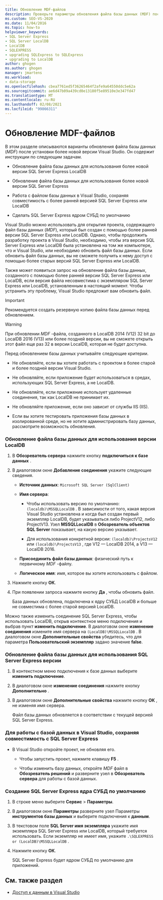```yaml
---
title: Обновление MDF-файлов
description: Проверьте параметры обновления файла базы данных (MDF) после установки более новой версии Visual Studio.
ms.custom: SEO-VS-2020
ms.date: 11/04/2016
ms.topic: how-to
helpviewer_keywords:
- SQL Server Express
- SQL Server LocalDB
- LocalDB
- SQLEXPRESS
- upgrading SQLExpress to SQLExpress
- upgrading to LocalDB
author: ghogen
ms.author: ghogen
manager: jmartens
ms.workload:
- data-storage
ms.openlocfilehash: cbea7761ed5f36265464f2afe9a64550ddc5e62a
ms.sourcegitcommit: ae6d47b09a439cd0e13180f5e89510e3e347fd47
ms.translationtype: MT
ms.contentlocale: ru-RU
ms.lasthandoff: 02/08/2021
ms.locfileid: "99866311"
---
```

# <a name="upgrade-mdf-files"></a>Обновление MDF-файлов

В этом разделе описываются варианты обновления файла базы данных (*MDF*) после установки более новой версии Visual Studio. Он содержит инструкции по следующим задачам.

- Обновление файла базы данных для использования более новой версии SQL Server Express LocalDB

- Обновление файла базы данных для использования более новой версии SQL Server Express

- Работа с файлом базы данных в Visual Studio, сохраняя совместимость с более ранней версией SQL Server Express или LocalDB

- Сделать SQL Server Express ядром СУБД по умолчанию

Visual Studio можно использовать для открытия проекта, содержащего файл базы данных (*MDF*), который был создан с помощью более ранней версии SQL Server Express или LocalDB. Однако, чтобы продолжить разработку проекта в Visual Studio, необходимо, чтобы эта версия SQL Server Express или LocalDB была установлена на том же компьютере, что и Visual Studio, или необходимо обновить файл базы данных. Если обновить файл базы данных, вы не сможете получить к нему доступ с помощью более старых версий SQL Server Express или LocalDB.

Также может появиться запрос на обновление файла базы данных, созданного с помощью более ранней версии SQL Server Express или LocalDB, если версия файла несовместима с экземпляром SQL Server Express или LocalDB, установленным в настоящий момент. Чтобы устранить эту проблему, Visual Studio предложит вам обновить файл.

> [!IMPORTANT]
> Рекомендуется создать резервную копию файла базы данных перед обновлением.

> [!WARNING]
> При обновлении *MDF* -файла, созданного в LocalDB 2014 (V12) 32 bit до LocalDB 2016 (V13) или более поздней версии, вы не сможете открыть этот файл еще раз 32 в версии LocalDB, которая не будет доступна.

Перед обновлением базы данных учитывайте следующие критерии.

- Не обновляйте, если вы хотите работать с проектом в более старой и более поздней версии Visual Studio.

- Не обновляйте, если приложение будет использоваться в средах, использующих SQL Server Express, а не LocalDB.

- Не обновляйте, если приложение использует удаленные соединения, так как LocalDB не принимает их.

- Не обновляйте приложение, если оно зависит от службы IIS (IIS).

- Если вы хотите тестировать приложения базы данных в изолированной среде, но не хотите администрировать базу данных, рассмотрите возможность обновления.

### <a name="to-upgrade-a-database-file-to-use-the-localdb-version"></a>Обновление файла базы данных для использования версии LocalDB

1. В **Обозреватель сервера** нажмите кнопку **подключиться к базе данных** .

2. В диалоговом окне **Добавление соединения** укажите следующие сведения.

    - **Источник данных**: `Microsoft SQL Server (SqlClient)`

    - **Имя сервера**:

        - Чтобы использовать версию по умолчанию: `(localdb)\MSSQLLocalDB` .  В зависимости от того, какая версия Visual Studio установлена и когда был создан первый экземпляр LocalDB, будет указываться либо ProjectV12, либо ProjectV13. Узел **MSSQLLocalDB** в **Обозреватель объектов SQL Server** показывает, на какую версию указывает.

        - Для использования конкретной версии: `(localdb)\ProjectsV12` или `(localdb)\ProjectsV13` , где V12 — LocalDB 2014, а V13 — LocalDB 2016.

    - **Присоединить файл базы данных**: физический путь к первичному *MDF* -файлу.

    - **Логическое имя**: имя, которое вы хотите использовать с файлом.

3. Нажмите кнопку **ОК**.

4. При появлении запроса нажмите кнопку **Да** , чтобы обновить файл.

    База данных обновлена, подключена к ядру СУБД LocalDB и больше не совместима с более старой версией LocalDB.

Можно также изменить соединение SQL Server Express, чтобы использовать LocalDB, открыв контекстное меню подключения и выбрав пункт **изменить подключение**. В диалоговом окне **изменение соединения** измените имя сервера на `(LocalDB)\MSSQLLocalDB` . В диалоговом окне **Дополнительные свойства** убедитесь, что для параметра **Пользовательский экземпляр** задано значение **false**.

### <a name="to-upgrade-a-database-file-to-use-the-sql-server-express-version"></a>Обновление файла базы данных для использования SQL Server Express версии

1. В контекстном меню подключения к базе данных выберите **изменить подключение**.

2. В диалоговом окне **изменение соединения** нажмите кнопку **Дополнительно** .

3. В диалоговом окне **Дополнительные свойства** нажмите кнопку **ОК** , не изменяя имя сервера.

    Файл базы данных обновляется в соответствии с текущей версией SQL Server Express.

### <a name="to-work-with-the-database-in-visual-studio-but-retain-compatibility-with-sql-server-express"></a>Для работы с базой данных в Visual Studio, сохраняя совместимость с SQL Server Express

- В Visual Studio откройте проект, не обновляя его.

  - Чтобы запустить проект, нажмите клавишу **F5** .

  - Чтобы изменить базу данных, откройте *MDF* файл в **Обозреватель решений** и разверните узел в **Обозреватель сервера** для работы с базой данных.

### <a name="to-make-sql-server-express-the-default-database-engine"></a>Создание SQL Server Express ядра СУБД по умолчанию

1. В строке меню выберите **Сервис** > **Параметры**.

2. В диалоговом окне **Параметры** разверните узел Параметры **инструментов базы данных** и выберите подключения к **данным**.

3. В текстовом поле **SQL Server имя экземпляра** укажите имя экземпляра SQL Server Express или LocalDB, который требуется использовать. Если экземпляр не имеет имя, укажите `.\SQLEXPRESS or (LocalDB)\MSSQLLocalDB` .

4. Нажмите кнопку **ОК**.

    SQL Server Express будет ядром СУБД по умолчанию для приложений.

## <a name="see-also"></a>См. также раздел

- [Доступ к данным в Visual Studio](accessing-data-in-visual-studio.md)
